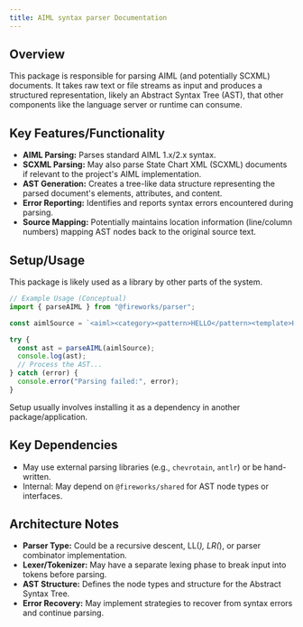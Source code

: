 ```yaml
---
title: AIML syntax parser Documentation
---
```


## Overview

This package is responsible for parsing AIML (and potentially SCXML) documents. It takes raw text or file streams as input and produces a structured representation, likely an Abstract Syntax Tree (AST), that other components like the language server or runtime can consume.

## Key Features/Functionality

- **AIML Parsing:** Parses standard AIML 1.x/2.x syntax.
- **SCXML Parsing:** May also parse State Chart XML (SCXML) documents if relevant to the project's AIML implementation.
- **AST Generation:** Creates a tree-like data structure representing the parsed document's elements, attributes, and content.
- **Error Reporting:** Identifies and reports syntax errors encountered during parsing.
- **Source Mapping:** Potentially maintains location information (line/column numbers) mapping AST nodes back to the original source text.

## Setup/Usage

This package is likely used as a library by other parts of the system.

```typescript
// Example Usage (Conceptual)
import { parseAIML } from "@fireworks/parser";

const aimlSource = `<aiml><category><pattern>HELLO</pattern><template>Hi there!</template></category></aiml>`;

try {
  const ast = parseAIML(aimlSource);
  console.log(ast);
  // Process the AST...
} catch (error) {
  console.error("Parsing failed:", error);
}
```

Setup usually involves installing it as a dependency in another package/application.

## Key Dependencies

- May use external parsing libraries (e.g., `chevrotain`, `antlr`) or be hand-written.
- Internal: May depend on `@fireworks/shared` for AST node types or interfaces.

## Architecture Notes

- **Parser Type:** Could be a recursive descent, LL(_), LR(_), or parser combinator implementation.
- **Lexer/Tokenizer:** May have a separate lexing phase to break input into tokens before parsing.
- **AST Structure:** Defines the node types and structure for the Abstract Syntax Tree.
- **Error Recovery:** May implement strategies to recover from syntax errors and continue parsing.
